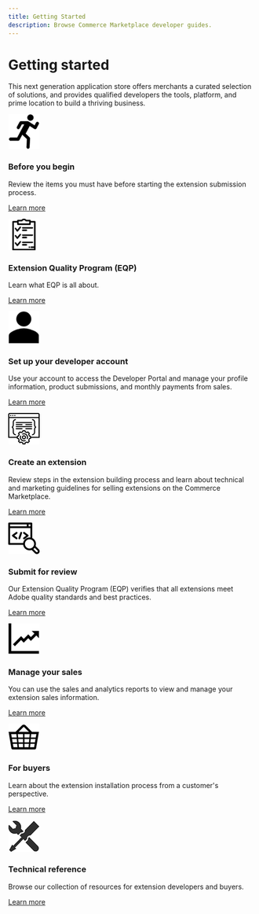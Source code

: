 ```yaml
---
title: Getting Started
description: Browse Commerce Marketplace developer guides.
---
```


# Getting started

This next generation application store offers merchants a curated selection of solutions, and provides qualified developers the tools, platform, and prime location to build a thriving business.

<TextBlock slots="image, heading, text, links" width="50%" />

![Before you begin](../sellers/_images/assets/quick-start.png)

### Before you begin

Review the items you must have before starting the extension submission process.

[Learn more](../sellers/before-you-begin/)



<TextBlock slots="image, heading, text, links" width="50%" />

![Extension Quality Program](../sellers/_images/assets/tech-review.png)

### Extension Quality Program (EQP)

Learn what EQP is all about.

[Learn more](../sellers/extension-quality-program/)



<TextBlock slots="image, heading, text, links" width="50%" />

![Set up your developer account](../sellers/_images/assets/your-account.png)

### Set up your developer account

Use your account to access the Developer Portal and manage your profile information, product submissions, and monthly payments from sales.

[Learn more](../sellers/developer-register/)



<TextBlock slots="image, heading, text, links" width="50%" />

![Create an extension](../sellers/_images/assets/new-extension.png)

### Create an extension

Review steps in the extension building process and learn about technical and marketing guidelines for selling extensions on the Commerce Marketplace.

[Learn more](../sellers/extension-create/)



<TextBlock slots="image, heading, text, links" width="50%" />

![Submit for review](../sellers/_images/assets/code-review.png)

### Submit for review

Our Extension Quality Program (EQP) verifies that all extensions meet Adobe quality standards and best practices.

[Learn more](../sellers/extension-quality-program/)



<TextBlock slots="image, heading, text, links" width="50%" />

![Manage your sales](../sellers/_images/assets/sales-data.png)

### Manage your sales

You can use the sales and analytics reports to view and manage your extension sales information.

[Learn more](../sellers/sales/)



<TextBlock slots="image, heading, text, links" width="50%" />

![For buyers](../sellers/_images/assets/purchase.png)

### For buyers

Learn about the extension installation process from a customer's perspective.

[Learn more](https://docs.magento.com/m2/ee/user_guide/magento/magento-marketplace.html)



<TextBlock slots="image, heading, text, links" width="50%" />

![Technical reference](../sellers/_images/assets/tools.png)

### Technical reference

Browse our collection of resources for extension developers and buyers.

[Learn more](../sellers/technical-reference/)
